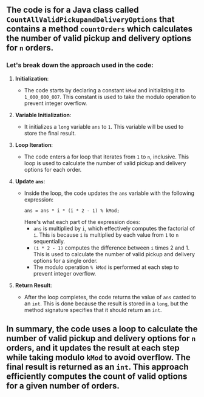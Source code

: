 ## The code is for a Java class called `CountAllValidPickupandDeliveryOptions` that contains a method `countOrders` which calculates the number of valid pickup and delivery options for `n` orders. 

### Let's break down the approach used in the code:

1. **Initialization**:
   - The code starts by declaring a constant `kMod` and initializing it to `1_000_000_007`. This constant is used to take the modulo operation to prevent integer overflow.

2. **Variable Initialization**:
   - It initializes a `long` variable `ans` to `1`. This variable will be used to store the final result.

3. **Loop Iteration**:
   - The code enters a for loop that iterates from `1` to `n`, inclusive. This loop is used to calculate the number of valid pickup and delivery options for each order.

4. **Update `ans`**:
   - Inside the loop, the code updates the `ans` variable with the following expression:
     ```
     ans = ans * i * (i * 2 - 1) % kMod;
     ```
     Here's what each part of the expression does:
     - `ans` is multiplied by `i`, which effectively computes the factorial of `i`. This is because `i` is multiplied by each value from `1` to `n` sequentially.
     - `(i * 2 - 1)` computes the difference between `i` times 2 and 1. This is used to calculate the number of valid pickup and delivery options for a single order.
     - The modulo operation `% kMod` is performed at each step to prevent integer overflow.

5. **Return Result**:
   - After the loop completes, the code returns the value of `ans` casted to an `int`. This is done because the result is stored in a `long`, but the method signature specifies that it should return an `int`.

## In summary, the code uses a loop to calculate the number of valid pickup and delivery options for `n` orders, and it updates the result at each step while taking modulo `kMod` to avoid overflow. The final result is returned as an `int`. This approach efficiently computes the count of valid options for a given number of orders.​
